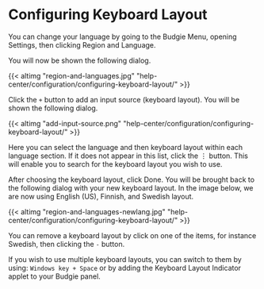 # Configuring Keyboard Layout

You can change your language by going to the Budgie Menu, opening Settings, then clicking Region and Language.

You will now be shown the following dialog.

{{< altimg "region-and-languages.jpg" "help-center/configuration/configuring-keyboard-layout/" >}}

Click the `+` button to add an input source (keyboard layout). You will be shown the following dialog.

{{< altimg "add-input-source.png" "help-center/configuration/configuring-keyboard-layout/" >}}

Here you can select the language and then keyboard layout within each language section. If it does not appear in this list, click the ⋮ button. This will enable you to search for the keyboard layout you wish to use.

After choosing the keyboard layout, click Done. You will be brought back to the following dialog with your new keyboard layout. In the image below, we are now using English (US), Finnish, and Swedish layout.

{{< altimg "region-and-languages-newlang.jpg" "help-center/configuration/configuring-keyboard-layout/" >}}

You can remove a keyboard layout by click on one of the items, for instance Swedish, then clicking the `-` button.

If you wish to use multiple keyboard layouts, you can switch to them by using: `Windows key + Space` or by adding the Keyboard Layout Indicator applet to your Budgie panel.